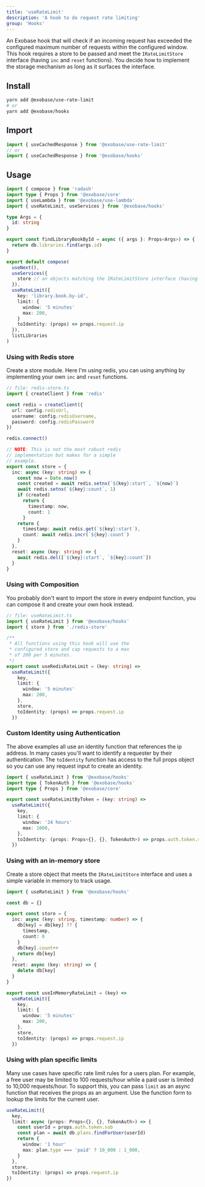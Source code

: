 ```yaml
---
title: 'useRateLimit'
description: 'A hook to do request rate limiting'
group: 'Hooks'
---
```


An Exobase hook that will check if an incoming request has exceeded the configured maximum number of requests within the configured window. This hook requires a store to be passed and meet the `IRateLimitStore` interface (having `inc` and `reset` functions). You decide how to implement the storage mechanism as long as it surfaces the interface.

## Install

```sh
yarn add @exobase/use-rate-limit
# or
yarn add @exobase/hooks
```

## Import

```ts
import { useCachedResponse } from '@exobase/use-rate-limit'
// or
import { useCachedResponse } from '@exobase/hooks'
```

## Usage

```ts
import { compose } from 'radash'
import type { Props } from '@exobase/core'
import { useLambda } from '@exobase/use-lambda'
import { useRateLimit, useServices } from '@exobase/hooks'

type Args = {
  id: string
}

export const findLibraryBookById = async ({ args }: Props<Args>) => {
  return db.libraries.find(args.id)
}

export default compose(
  useNext(),
  useServices({
    store // an objects matching the IRateLimitStore interface (having inc and reset functions)
  }),
  useRateLimit({
    key: 'library.book.by-id',
    limit: {
      window: '5 minutes'
      max: 200,
    }
    toIdentity: (props) => props.request.ip
  }),
  listLibraries
)
```

### Using with Redis store

Create a store module. Here I'm using redis, you can using anything by implementing your own `inc` and `reset` functions.

```ts
// file: redis-store.ts
import { createClient } from 'redis'

const redis = createClient({
  url: config.redisUrl,
  username: config.redisUsername,
  password: config.redisPassword
})

redis.connect()

// NOTE: This is not the most robust redis
// implementation but makes for a simple
// example.
export const store = {
  inc: async (key: string) => {
    const now = Date.now()
    const created = await redis.setnx(`${key}:start`, `${now}`)
    await redis.setnx(`${key}:count`, 1)
    if (created)
      return {
        timestamp: now,
        count: 1
      }
    return {
      timestamp: await redis.get(`${key}:start`),
      count: await redis.incr(`${key}:count`)
    }
  },
  reset: async (key: string) => {
    await redis.del([`${key}:start`, `${key}:count`])
  }
}
```

### Using with Composition

You probably don't want to import the store in every endpoint function, you can compose it and create your own hook instead.

```ts
// file: useRateLimit.ts
import { useRateLimit } from '@exobase/hooks'
import { store } from './redis-store'

/**
 * All functions using this hook will use the
 * configured store and cap requests to a max
 * of 200 per 5 minutes.
 */
export const useRedisRateLimit = (key: string) =>
  useRateLimit({
    key,
    limit: {
      window: '5 minutes'
      max: 200,
    },
    store,
    toIdentity: (props) => props.request.ip
  })
```

### Custom Identity using Authentication

The above examples all use an identity function that references the ip address. In many cases you'll want to identify a requester by their authentication. The `toIdentity` function has access to the full props object so you can use any request input to create an identity.

```ts
import { useRateLimit } from '@exobase/hooks'
import type { TokenAuth } from '@exobase/hooks'
import type { Props } from '@exobase/core'

export const useRateLimitByToken = (key: string) =>
  useRateLimit({
    key,
    limit: {
      window: '24 hours'
      max: 1000,
    },
    toIdentity: (props: Props<{}, {}, TokenAuth>) => props.auth.token.sub
  })
```

### Using with an in-memory store

Create a store object that meets the `IRateLimitStore` interface and uses a simple variable in memory to track usage.

```ts
import { useRateLimit } from '@exobase/hooks'

const db = {}

export const store = {
  inc: async (key: string, timestamp: number) => {
    db[key] = db[key] ?? {
      timestamp,
      count: 0
    }
    db[key].count++
    return db[key]
  },
  reset: async (key: string) => {
    delete db[key]
  }
}

export const useInMemoryRateLimit = (key) =>
  useRateLimit({
    key,
    limit: {
      window: '5 minutes'
      max: 200,
    },
    store,
    toIdentity: (props) => props.request.ip
  })
```

### Using with plan specific limits

Many use cases have specific rate limit rules for a users plan. For example, a free user may be limited to 100 requests/hour while a paid user is limited to 10,000 requests/hour. To support this, you can pass `limit` as an async function that receives the props as an argument. Use the function form to lookup the limits for the current user.

```ts
useRateLimit({
  key,
  limit: async (props: Props<{}, {}, TokenAuth>) => {
    const userId = props.auth.token.sub
    const plan = await db.plans.findForUser(userId)
    return {
      window: '1 hour'
      max: plan.type === 'paid' ? 10_000 : 1_000,
    }
  },
  store,
  toIdentity: (props) => props.request.ip
})
```
